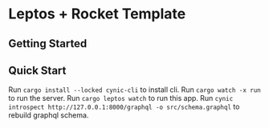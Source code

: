 # Leptos + Rocket Template

## Getting Started

## Quick Start

Run `cargo install --locked cynic-cli` to install cli.
Run `cargo watch -x run` to run the server.
Run `cargo leptos watch` to run this app.
Run `cynic introspect http://127.0.0.1:8000/graphql -o src/schema.graphql` to rebuild graphql schema.
